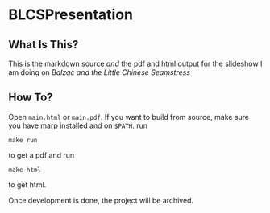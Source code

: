 # BLCSPresentation

## What Is This?

This is the markdown source _and_ the pdf and html output for the slideshow I am doing on _Balzac and the Little Chinese Seamstress_

## How To?

Open `main.html` or `main.pdf`. If you want to build from source, make sure you have [marp](https://marp.app/) installed and on `$PATH`. run
```
make run
```
to get a pdf and run
```
make html
```
to get html.

Once development is done, the project will be archived.
